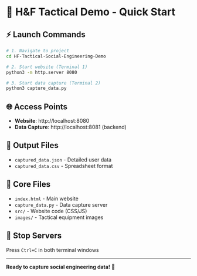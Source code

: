 # 🚀 H&F Tactical Demo - Quick Start

## ⚡ Launch Commands

```bash
# 1. Navigate to project
cd HF-Tactical-Social-Engineering-Demo

# 2. Start website (Terminal 1)
python3 -m http.server 8080

# 3. Start data capture (Terminal 2)
python3 capture_data.py
```

## 🌐 Access Points

- **Website**: http://localhost:8080
- **Data Capture**: http://localhost:8081 (backend)

## 📁 Output Files

- `captured_data.json` - Detailed user data
- `captured_data.csv` - Spreadsheet format

## 🎯 Core Files

- `index.html` - Main website
- `capture_data.py` - Data capture server
- `src/` - Website code (CSS/JS)
- `images/` - Tactical equipment images

## 🛑 Stop Servers

Press `Ctrl+C` in both terminal windows

---
**Ready to capture social engineering data!** 🎯
